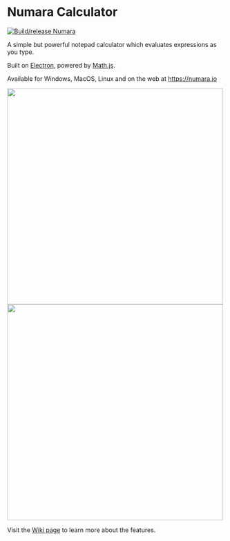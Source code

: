 # Numara Calculator

[![Build/release Numara](https://github.com/bornova/numara-calculator/actions/workflows/build.yml/badge.svg)](https://github.com/bornova/numara-calculator/actions/workflows/build.yml)

A simple but powerful notepad calculator which evaluates expressions as you type.

Built on [Electron](https://github.com/electron/electron), powered by [Math.js](https://github.com/josdejong/mathjs).

Available for Windows, MacOS, Linux and on the web at https://numara.io

<img src='https://github.com/bornova/numara-calculator/assets/35872220/fcb5689d-a733-46eb-9b7e-32eae66b4282' width='500'>
<img src='https://github.com/bornova/numara-calculator/assets/35872220/0bb9051e-7d1d-4ed4-bf4c-87e63ada3195' width='500'>


Visit the [Wiki page](https://github.com/bornova/numara-calculator/wiki) to learn more about the features.
